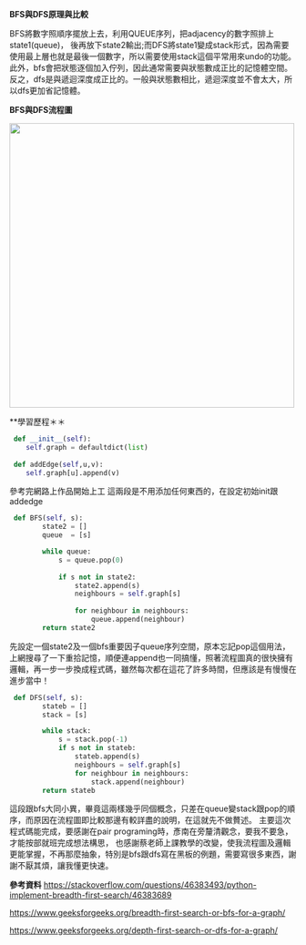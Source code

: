 **BFS與DFS原理與比較**

BFS將數字照順序擺放上去，利用QUEUE序列，把adjacency的數字照排上state1(queue)，
後再放下state2輸出;而DFS將state1變成stack形式，因為需要使用最上層也就是最後一個數字，所以需要使用stack這個平常用來undo的功能。
此外，bfs會把狀態逐個加入佇列，因此通常需要與狀態數成正比的記憶體空間。
反之，dfs是與遞迴深度成正比的。一般與狀態數相比，遞迴深度並不會太大，所以dfs更加省記憶體。


**BFS與DFS流程圖**




<img src='https://github.com/yen880405/yenlin/blob/master/image/BFS%E8%88%87DFS.jpg' height=500 weight =500>


**學習歷程＊＊




```python
 def __init__(self): 
    self.graph = defaultdict(list) 
 
 def addEdge(self,u,v): 
    self.graph[u].append(v)
```

參考完網路上作品開始上工
這兩段是不用添加任何東西的，在設定初始init跟addedge


```python
 def BFS(self, s):
        state2 = []
        queue  = [s]

        while queue:
            s = queue.pop(0)
            
            if s not in state2:
                state2.append(s)
                neighbours = self.graph[s]
                
                for neighbour in neighbours:
                    queue.append(neighbour)
        return state2
```

先設定一個state2及一個bfs重要因子queue序列空間，原本忘記pop這個用法，上網搜尋了一下重拾記憶，順便連append也一同搞懂，照著流程圖真的很快擁有邏輯，再一步一步換成程式碼，雖然每次都在這花了許多時間，但應該是有慢慢在進步當中！


```python
 def DFS(self, s): 
        stateb = []
        stack = [s]

        while stack:
            s = stack.pop(-1)
            if s not in stateb:
                stateb.append(s)
                neighbours = self.graph[s]
                for neighbour in neighbours:
                    stack.append(neighbour)
        return stateb
```

這段跟bfs大同小異，畢竟這兩樣幾乎同個概念，只差在queue變stack跟pop的順序，而原因在流程圖即比較那邊有較詳盡的說明，在這就先不做贅述。
主要這次程式碼能完成，要感謝在pair programing時，彥南在旁釐清觀念，要我不要急，才能按部就班完成想法構思，
也感謝蔡老師上課教學的改變，使我流程圖及邏輯更能掌握，不再那麼抽象，特別是bfs跟dfs寫在黑板的例題，需要寫很多東西，謝謝不厭其煩，讓我懂更快速。


**參考資料**
https://stackoverflow.com/questions/46383493/python-implement-breadth-first-search/46383689

https://www.geeksforgeeks.org/breadth-first-search-or-bfs-for-a-graph/

https://www.geeksforgeeks.org/depth-first-search-or-dfs-for-a-graph/
